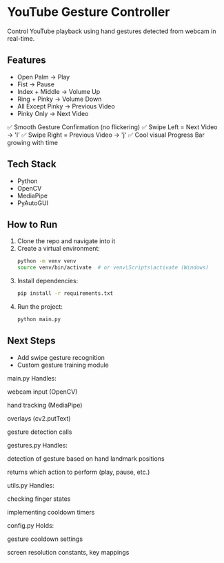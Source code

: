 # YouTube Gesture Controller

Control YouTube playback using hand gestures detected from webcam in real-time.

## Features

- Open Palm → Play
- Fist → Pause
- Index + Middle → Volume Up
- Ring + Pinky → Volume Down
- All Except Pinky → Previous Video
- Pinky Only → Next Video

✅ Smooth Gesture Confirmation (no flickering)
✅ Swipe Left = Next Video → 'l'
✅ Swipe Right = Previous Video → 'j'
✅ Cool visual Progress Bar growing with time

## Tech Stack

- Python
- OpenCV
- MediaPipe
- PyAutoGUI

## How to Run

1. Clone the repo and navigate into it
2. Create a virtual environment:
   ```bash
   python -m venv venv
   source venv/bin/activate  # or venv\Scripts\activate (Windows)
   ```
3. Install dependencies:
   ```bash
   pip install -r requirements.txt
   ```
4. Run the project:
   ```bash
   python main.py
   ```

## Next Steps

- Add swipe gesture recognition
- Custom gesture training module

main.py
Handles:

webcam input (OpenCV)

hand tracking (MediaPipe)

overlays (cv2.putText)

gesture detection calls

gestures.py
Handles:

detection of gesture based on hand landmark positions

returns which action to perform (play, pause, etc.)

utils.py
Handles:

checking finger states

implementing cooldown timers

config.py
Holds:

gesture cooldown settings

screen resolution constants, key mappings
